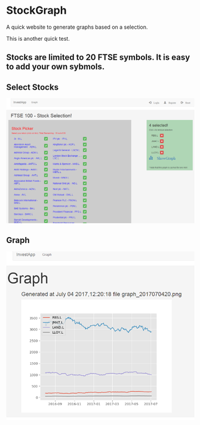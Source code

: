 # StockGraph
A quick website to generate graphs based on a selection. 

This is another quick test.

## Stocks are limited to 20 FTSE symbols. It is easy to add your own sybmols.

## Select Stocks

![Screenshot](FTSE-WebServer.png)

## Graph
![Screenshot](graph.png)
